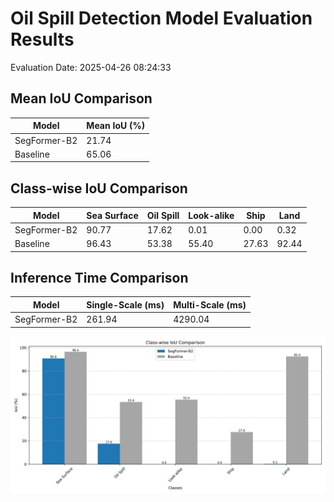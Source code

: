 # Oil Spill Detection Model Evaluation Results

Evaluation Date: 2025-04-26 08:24:33

## Mean IoU Comparison

| Model | Mean IoU (%) |
|-------|-------------|
| SegFormer-B2 | 21.74 |
| Baseline | 65.06 |

## Class-wise IoU Comparison

| Model | Sea Surface | Oil Spill | Look-alike | Ship | Land |
|-------|------|------|------|------|------|
| SegFormer-B2 | 90.77 | 17.62 | 0.01 | 0.00 | 0.32 |
| Baseline | 96.43 | 53.38 | 55.40 | 27.63 | 92.44 |

## Inference Time Comparison

| Model | Single-Scale (ms) | Multi-Scale (ms) |
|-------|-------------------|------------------|
| SegFormer-B2 | 261.94 | 4290.04 |

![Class-wise IoU Comparison](class_ious_comparison.png)
